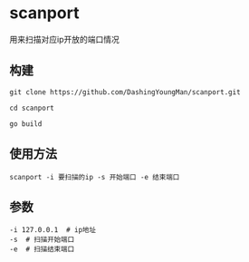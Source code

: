 # scanport

用来扫描对应ip开放的端口情况

## 构建

```
git clone https://github.com/DashingYoungMan/scanport.git

cd scanport

go build
```

## 使用方法

```
scanport -i 要扫描的ip -s 开始端口 -e 结束端口
```

## 参数

```
-i 127.0.0.1  # ip地址
-s  # 扫描开始端口
-e  # 扫描结束端口
```
